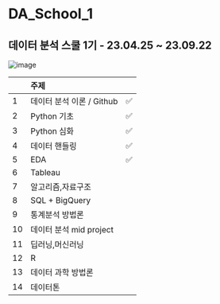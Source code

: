 # DA_School_1
## 데이터 분석 스쿨 1기 - 23.04.25 ~ 23.09.22
![image](https://user-images.githubusercontent.com/121251705/235415683-af0b4676-7975-452f-8897-71b77de0fba5.png)

||주제||
|---|:---|---|
|1|데이터 분석 이론 / Github	|✅|
|2|Python 기초|✅|
|3|Python 심화|✅|
|4|데이터 핸들링|✅|
|5|EDA|✅|
|6|Tableau||
|7|알고리즘,자료구조|||
|8|SQL + BigQuery||
|9|통계분석 방법론||
|10|데이터 분석 mid project||
|11|딥러닝,머신러닝||
|12|R||
|13|데이터 과학 방법론||
|14|데이터톤||
